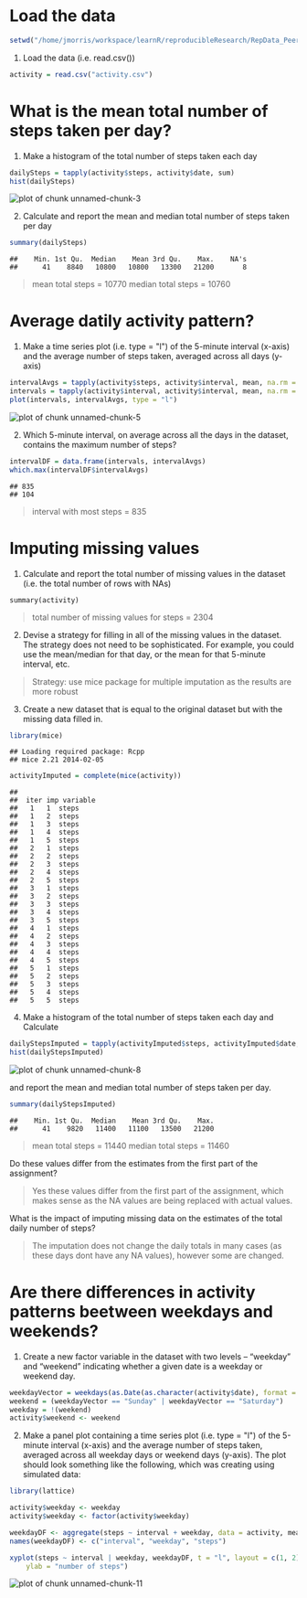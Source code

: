 # Load the data


```r
setwd("/home/jmorris/workspace/learnR/reproducibleResearch/RepData_PeerAssessment1/")
```


1. Load the data (i.e. read.csv())


```r
activity = read.csv("activity.csv")
```




# What is the mean total number of steps taken per day? ###########


1. Make a histogram of the total number of steps taken each day


```r
dailySteps = tapply(activity$steps, activity$date, sum)
hist(dailySteps)
```

![plot of chunk unnamed-chunk-3](figure/unnamed-chunk-3.png) 


2. Calculate and report the mean and median total number of steps taken per day


```r
summary(dailySteps)
```

```
##    Min. 1st Qu.  Median    Mean 3rd Qu.    Max.    NA's 
##      41    8840   10800   10800   13300   21200       8
```

> mean total steps = 10770
> median total steps = 10760

# Average datily activity pattern? ##########


1. Make a time series plot (i.e. type = "l") of the 5-minute interval (x-axis) and the average number of steps taken, averaged across all days (y-axis)


```r
intervalAvgs = tapply(activity$steps, activity$interval, mean, na.rm = TRUE)
intervals = tapply(activity$interval, activity$interval, mean, na.rm = TRUE)
plot(intervals, intervalAvgs, type = "l")
```

![plot of chunk unnamed-chunk-5](figure/unnamed-chunk-5.png) 


2. Which 5-minute interval, on average across all the days in the dataset, contains the maximum number of steps?


```r
intervalDF = data.frame(intervals, intervalAvgs)
which.max(intervalDF$intervalAvgs)
```

```
## 835 
## 104
```

> interval with most steps = 835


# Imputing missing values ########

1. Calculate and report the total number of missing values in the dataset (i.e. the total number of rows with NAs)
```
summary(activity)
```
> total number of missing values for steps = 2304

2. Devise a strategy for filling in all of the missing values in the dataset. The strategy does not need to be sophisticated. For example, you could use the mean/median for that day, or the mean for that 5-minute interval, etc.

> Strategy: use mice package for multiple imputation as the results are more robust

3. Create a new dataset that is equal to the original dataset but with the missing data filled in.


```r
library(mice)
```

```
## Loading required package: Rcpp
## mice 2.21 2014-02-05
```

```r
activityImputed = complete(mice(activity))
```

```
## 
##  iter imp variable
##   1   1  steps
##   1   2  steps
##   1   3  steps
##   1   4  steps
##   1   5  steps
##   2   1  steps
##   2   2  steps
##   2   3  steps
##   2   4  steps
##   2   5  steps
##   3   1  steps
##   3   2  steps
##   3   3  steps
##   3   4  steps
##   3   5  steps
##   4   1  steps
##   4   2  steps
##   4   3  steps
##   4   4  steps
##   4   5  steps
##   5   1  steps
##   5   2  steps
##   5   3  steps
##   5   4  steps
##   5   5  steps
```


4. Make a histogram of the total number of steps taken each day and Calculate 


```r
dailyStepsImputed = tapply(activityImputed$steps, activityImputed$date, sum)
hist(dailyStepsImputed)
```

![plot of chunk unnamed-chunk-8](figure/unnamed-chunk-8.png) 


and report the mean and median total number of steps taken per day. 


```r
summary(dailyStepsImputed)
```

```
##    Min. 1st Qu.  Median    Mean 3rd Qu.    Max. 
##      41    9820   11400   11100   13500   21200
```

> mean total steps = 11440
> median total steps = 11460

Do these values differ from the estimates from the first part of the assignment? 

> Yes these values differ from the first part of the assignment, which makes sense as the NA values are being replaced with actual values.

What is the impact of imputing missing data on the estimates of the total daily number of steps?

> The imputation does not change the daily totals in many cases (as these days dont have any NA values), however some are changed.

# Are there differences in activity patterns beetween weekdays and weekends?

1. Create a new factor variable in the dataset with two levels – “weekday” and “weekend” indicating whether a given date is a weekday or weekend day.


```r
weekdayVector = weekdays(as.Date(as.character(activity$date), format = "%Y-%m-%d"))
weekend = (weekdayVector == "Sunday" | weekdayVector == "Saturday")
weekday = !(weekend)
activity$weekend <- weekend
```


2. Make a panel plot containing a time series plot (i.e. type = "l") of the 5-minute interval (x-axis) and the average number of steps taken, averaged across all weekday days or weekend days (y-axis). The plot should look something like the following, which was creating using simulated data:


```r
library(lattice)

activity$weekday <- weekday
activity$weekday <- factor(activity$weekday)

weekdayDF <- aggregate(steps ~ interval + weekday, data = activity, mean)
names(weekdayDF) <- c("interval", "weekday", "steps")

xyplot(steps ~ interval | weekday, weekdayDF, t = "l", layout = c(1, 2), xlab = "Interval", 
    ylab = "number of steps")
```

![plot of chunk unnamed-chunk-11](figure/unnamed-chunk-11.png) 



